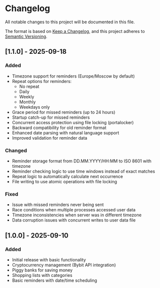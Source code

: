 # Changelog

All notable changes to this project will be documented in this file.

The format is based on [Keep a Changelog](https://keepachangelog.com/en/1.0.0/),
and this project adheres to [Semantic Versioning](https://semver.org/spec/v2.0.0.html).

## [1.1.0] - 2025-09-18

### Added
- Timezone support for reminders (Europe/Moscow by default)
- Repeat options for reminders:
  - No repeat
  - Daily
  - Weekly
  - Monthly
  - Weekdays only
- Grace period for missed reminders (up to 24 hours)
- Startup catch-up for missed reminders
- Concurrent access protection using file locking (portalocker)
- Backward compatibility for old reminder format
- Enhanced date parsing with natural language support
- Improved validation for reminder data

### Changed
- Reminder storage format from DD.MM.YYYY/HH:MM to ISO 8601 with timezone
- Reminder checking logic to use time windows instead of exact matches
- Repeat logic to automatically calculate next occurrence
- File writing to use atomic operations with file locking

### Fixed
- Issue with missed reminders never being sent
- Race conditions when multiple processes accessed user data
- Timezone inconsistencies when server was in different timezone
- Data corruption issues with concurrent writes to user data file

## [1.0.0] - 2025-09-10

### Added
- Initial release with basic functionality
- Cryptocurrency management (Bybit API integration)
- Piggy banks for saving money
- Shopping lists with categories
- Basic reminders with date/time scheduling
